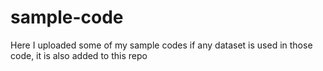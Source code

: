 # sample-code
Here I uploaded some of my sample codes 
if any dataset is used in those code, it is also added to this repo
